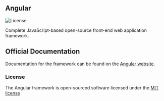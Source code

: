 ## Angular

![License](https://angular.io/license)

Complete JavaScript-based open-source front-end web application framework.


## Official Documentation

Documentation for the framework can be found on the [Angular website](https://angular.io/docs/ts/latest/).

### License

The Angular framework is open-sourced software licensed under the [MIT license](https://angular.io/license)
